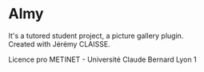 Almy
====
It's a tutored student project, a picture gallery plugin.<br />
Created with Jérémy CLAISSE.

Licence pro METINET - Université Claude Bernard Lyon 1

